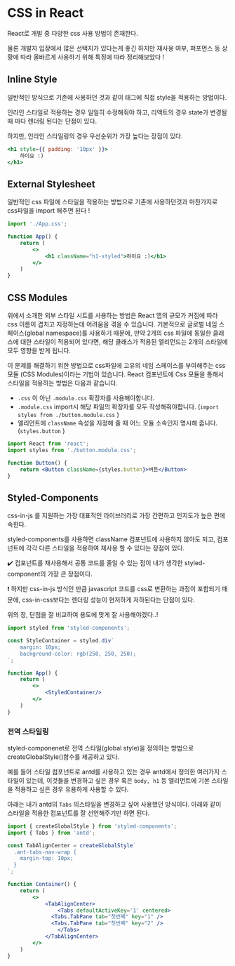 # CSS in React

React로 개발 중 다양한 css 사용 방법이 존재한다.

물론 개발자 입장에서 많은 선택지가 있다는게 좋긴 하지만 재사용 여부, 퍼포먼스 등 상황에 따라 올바르게 사용하기 위해 특징에 따라 정리해보았다 !

## lnline Style

일반적인 방식으로 기존에 사용하던 것과 같이 태그에 직접 style을 적용하는 방법이다. 

인라인 스타일로 적용하는 경우 일일히 수정해줘야 하고, 리액트의 경우 state가 변경될 때 마다 렌더링 된다는 단점이 있다.

하지만, 인라인 스타일링의 경우 우선순위가 가장 높다는 장점이 있다.

```jsx
<h1 style={{ padding: '10px' }}>
	하이요 :)
</h1>
```

## **External Stylesheet**

일반적인 css 파일에 스타일을 적용하는 방법으로 기존에 사용하던것과 마찬가지로 css파일을 import 해주면 된다 ! 

```jsx
import './App.css';

function App() {
	return (
		<>
			<h1 className="h1-styled">하이요 :)</h1>
		</>
	)
}

```

## **CSS Modules**

위에서 소개한 외부 스타일 시트를 사용하는 방법은 React 앱의 규모가 커짐에 따라 css 이름이 겹치고 지정하는데 어려움을 겪을 수 있습니다. 기본적으로 글로벌 네임 스페이스(global namespace)를 사용하기 때문에, 만약 2개의 css 파일에 동일한 클래스에 대한 스타일이 적용되어 있다면, 해당 클래스가 적용된 엘리먼드는 2개의 스타일에 모두 영향을 받게 됩니다.

이 문제를 해결하기 위한 방법으로 css파일에 고유의 네임 스페이스를 부여해주는 css 모듈 (CSS Modules)이라는 기법이 있습니다. React 컴포넌트에 Css 모듈을 통해서 스타일을 적용하는 방법은 다음과 같습니다.

- `.css` 이 아닌 `.module.css` 확장자를 사용해야합니다.
- `.module.css` import시 해당 파일의 확장자를 모두 작성해줘야합니다. (`import styles from ./button.module.css` )
- 엘리먼트에 `className` 속성을 지정해 줄 때 어느 모듈 소속인지 명시해 줍니다. (`styles.button` )

```jsx
import React from 'react';
import styles from './button.module.css';

function Button() {
	return <Button className={styles.button}>버튼</Button>
}
```

## Styled-Components

css-in-js 를 지원하는 가장 대표적인 라이브러리로 가장 간편하고 인지도가 높은 편에 속한다.

styled-components를 사용하면 className 컴포넌트에 사용하지 않아도 되고, 컴포넌트에 각각 다른 스타일을 적용하여 재사용 할 수 있다는 장점이 있다.

✔️ 컴포넌트를 재사용해서 공통 코드를 줄일 수 있는 점이 내가 생각한 styled-component의 가장 큰 장점이다.

❗ 하지만 css-in-js 방식인 만큼 javascript 코드를 css로 변환하는 과정이 포함되기 때문에, css-in-css보다는 렌더링 성능이 현저하게 저하된다는 단점이 있다.

위의 장, 단점을 잘 비교하여 용도에 맞게 잘 사용해야겠다..!

```jsx
import styled from 'styled-components';

const StyleContainer = styled.div`
	margin: 10px;
	background-color: rgb(250, 250, 250);
`;

function App() {
	return (
		<>
			<StyledContainer/>		
		</>
	)
}
```

### 전역 스타일링

styled-componenet로 전역 스타일(global style)을 정의하는 방법으로 createGlobalStyle()함수를 제공하고 있다.

예를 들어 스타일 컴포넌트로 antd를 사용하고 있는 경우 antd에서 정의한 여러가지 스타일이 있는데, 이것들을 변경하고 싶은 경우 혹은 `body, h1` 등 엘리먼트에 기본 스타일을 적용하고 싶은 경우 유용하게 사용할 수 있다.

아래는 내가 antd의 `Tabs` 의스타일을 변경하고 싶어 사용했던 방식이다. 아래와 같이 스타일을 적용한 컴포넌트를 잘 선언해주기만 하면 된다.

```jsx
import { createGlobalStyle } from 'styled-components';
import { Tabs } from 'antd';

const TabAlignCenter = createGlobalStyle`
  .ant-tabs-nav-wrap {
    margin-top: 10px;
  }
`;

function Container() {
	return (
		<>
			<TabAlignCenter>
				<Tabs defaultActiveKey='1' centered>
	          <Tabs.TabPane tab="첫번째" key="1" />
	          <Tabs.TabPane tab="첫번째" key="2" />
				</Tabs>
			</TabAlignCenter>
		</>
	)
}
```